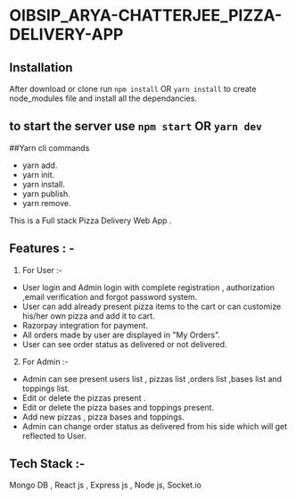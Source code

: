 # OIBSIP_ARYA-CHATTERJEE_PIZZA-DELIVERY-APP

## Installation 
After download or clone run `npm install` OR `yarn install` to create node_modules file and install all the dependancies.

## to start the server use  `npm start` OR `yarn dev`

##Yarn cli commands
-    yarn add.
-    yarn init.
-    yarn install.
-    yarn publish.
-    yarn remove.


This is a Full stack Pizza Delivery Web App .

## Features : -

1. For User :-

-   User login and Admin login with complete registration , authorization ,email verification and forgot password system.
-   User can add already present pizza items to the cart or can customize his/her own pizza and add it to cart.
-   Razorpay integration for payment.
-   All orders made by user are displayed in "My Orders".
-   User can see order status as delivered or not delivered.

2. For Admin :-

-   Admin can see present users list , pizzas list ,orders list ,bases list and toppings list.
-   Edit or delete the pizzas present .
-   Edit or delete the pizza bases and toppings present.
-   Add new pizzas , pizza bases and toppings.
-   Admin can change order status as delivered from his side which will get reflected to User.

## Tech Stack :-

Mongo DB , React js , Express js , Node js, Socket.io
